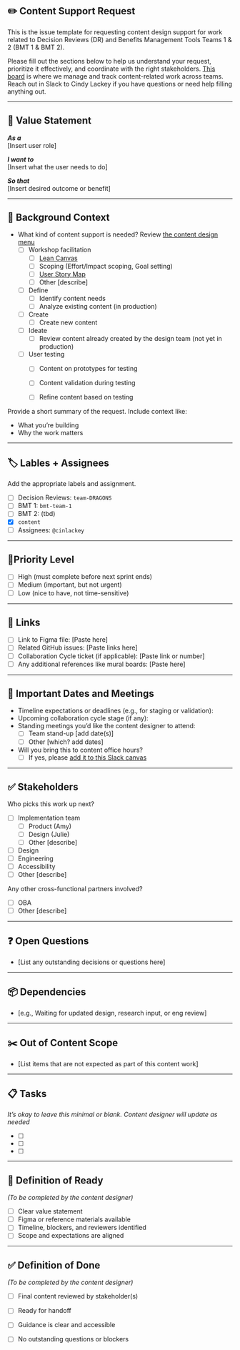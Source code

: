 ## ✏️ Content Support Request
This is the issue template for requesting content design support for work related to Decision Reviews (DR) and Benefits Management Tools Teams 1 & 2 (BMT 1 & BMT 2).

Please fill out the sections below to help us understand your request, prioritize it effectively, and coordinate with the right stakeholders. [This board](https://github.com/orgs/department-of-veterans-affairs/projects/1720/views/1?visibleFields=%5B%22Title%22%2C%22Assignees%22%2C%22Status%22%2C%22Labels%22%5D) is where we manage and track content-related work across teams. Reach out in Slack to Cindy Lackey if you have questions or need help filling anything out.

---

## 🧠 Value Statement

**_As a_**  
[Insert user role]

**_I want to_**  
[Insert what the user needs to do]

**_So that_**  
[Insert desired outcome or benefit]

---

## 📝 Background Context

- What kind of content support is needed? Review [the content design menu](https://app.mural.co/t/departmentofveteransaffairs9999/m/departmentofveteransaffairs9999/1746655929211/80067a3f9875681b70f4a854ce74388504c5c1de)
  - [ ] Workshop facilitation
    - [ ] [Lean Canvas](https://app.mural.co/t/departmentofveteransaffairs9999/m/departmentofveteransaffairs9999/1751495409632/694c26c67107494620afeec155c71a1ef944e46e?sender=uf5838c6c24bc1098b12b5304)
    - [ ] Scoping (Effort/Impact scoping, Goal setting)
    - [ ] [User Story Map](https://app.mural.co/t/departmentofveteransaffairs9999/m/departmentofveteransaffairs9999/1751495409632/694c26c67107494620afeec155c71a1ef944e46e?sender=uf5838c6c24bc1098b12b5304)
    - [ ] Other [describe]
  - [ ] Define
    - [ ] Identify content needs
    - [ ] Analyze existing content (in production)
  - [ ] Create
    - [ ] Create new content
  - [ ] Ideate
    - [ ] Review content already created by the design team (not yet in production)
  - [ ] User testing
    - [ ] Content on prototypes for testing
    - [ ] Content validation during testing
    - [ ] Refine content based on testing


Provide a short summary of the request. Include context like:  
- What you’re building  
- Why the work matters  

---

## 🏷️ Lables + Assignees

Add the appropriate labels and assignment.
- [ ] Decision Reviews: `team-DRAGONS` 
- [ ] BMT 1: `bmt-team-1`
- [ ] BMT 2: (tbd)
- [X] `content`
- [ ] Assignees: `@cinlackey`

---

## 🚦Priority Level

- [ ] High (must complete before next sprint ends)
- [ ] Medium (important, but not urgent)
- [ ] Low (nice to have, not time-sensitive)

---

## 🔗 Links

- [ ] Link to Figma file: [Paste here]  
- [ ] Related GitHub issues: [Paste links here]  
- [ ] Collaboration Cycle ticket (if applicable): [Paste link or number]  
- [ ] Any additional references like mural boards: [Paste here]

---

## 📅 Important Dates and Meetings

- Timeline expectations or deadlines (e.g., for staging or validation):  
- Upcoming collaboration cycle stage (if any):  
- Standing meetings you’d like the content designer to attend:
  - [ ] Team stand-up [add date(s)]
  - [ ] Other [which? add dates]
- Will you bring this to content office hours?  
  - [ ] If yes, please [add it to this Slack canvas](https://dsva.slack.com/docs/T03FECE8V/F093XR59XRD)

---

## ✅ Stakeholders

Who picks this work up next?
- [ ] Implementation team
  - [ ] Product (Amy)
  - [ ] Design (Julie)
  - [ ] Other [describe]
- [ ] Design
- [ ] Engineering
- [ ] Accessibility
- [ ] Other [describe]
      
Any other cross-functional partners involved?
- [ ] OBA
- [ ] Other [describe]

---

## ❓ Open Questions

- [List any outstanding decisions or questions here]

---

## 📦 Dependencies

- [e.g., Waiting for updated design, research input, or eng review]

---

## ✂️ Out of Content Scope

- [List items that are not expected as part of this content work]

---

## 📋 Tasks  
_It’s okay to leave this minimal or blank. Content designer will update as needed_

- [ ]  
- [ ]  
- [ ]

---

## 📐 Definition of Ready  
_(To be completed by the content designer)_

- [ ] Clear value statement  
- [ ] Figma or reference materials available  
- [ ] Timeline, blockers, and reviewers identified  
- [ ] Scope and expectations are aligned

---

## ✅ Definition of Done  
_(To be completed by the content designer)_

- [ ] Final content reviewed by stakeholder(s)  
- [ ] Ready for handoff  
- [ ] Guidance is clear and accessible  
- [ ] No outstanding questions or blockers


